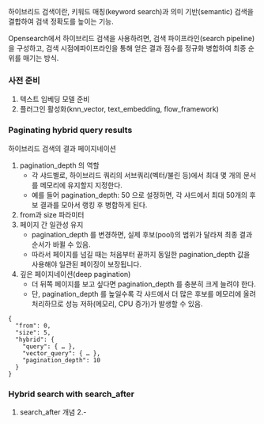 하이브리드 검색이란, 키워드 매칭(keyword search)과 의미 기반(semantic) 검색을 결합하여 검색 정확도를 높이는 기능.

Opensearch에서 하이브리드 검색을 사용하려면, 검색 파이프라인(search pipeline)을 구성하고, 검색 시점에파이프라인을 통해 얻은 결과 점수를 정규화 병합하여 최종 순위를 매기는 방식.

### 사전 준비
1. 텍스트 임베딩 모델 준비
2. 플러그인 활성화(knn_vector, text_embedding, flow_framework)


### Paginating hybrid query results
하이브리드 검색의 결과 페이지네이션
1. pagination_depth 의 역할
	- 각 샤드별로, 하이브리드 쿼리의 서브쿼리(벡터/불린 등)에서 최대 몇 개의 문서를 메모리에 유지할지 지정한다.
	- 예를 들어 pagination_depth: 50 으로 설정하면, 각 샤드에서 최대 50개의 후보 결과를 모아서 랭킹 후 병합하게 된다.
2. from과 size 파라미터
3. 페이지 간 일관성 유지
	- pagination_depth 를 변경하면, 실제 후보(pool)의 범위가 달라져 최종 결과 순서가 바뀔 수 있음.
	- 따라서 페이지를 넘길 때는 처음부터 끝까지 동일한 pagination_depth 값을 사용해야 일관된 페이징이 보장됩니다.
4. 깊은 페이지네이션(deep pagination)
	- 더 뒤쪽 페이지를 보고 싶다면 pagination_depth 를 충분히 크게 늘려야 한다.
	- 단, pagination_depth 를 높일수록 각 샤드에서 더 많은 후보를 메모리에 올려 처리하므로 성능 저하(메모리, CPU 증가)가 발생할 수 있음.

```
{
  "from": 0,
  "size": 5,
  "hybrid": {
    "query": { … },
    "vector_query": { … },
    "pagination_depth": 10
  }
}
```

### Hybrid search with search_after
1. search_after 개념
2.-